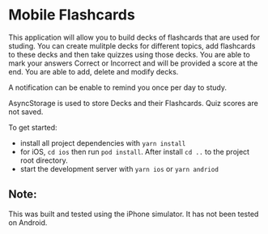 # Mobile Flashcards

This application will allow you to build decks of flashcards that are used for studing.  You can create mulitple decks for different topics, add flashcards to these decks and then take quizzes using those decks.  You are able to mark your answers Correct or Incorrect and will be provided a score at the end.  You are able to add, delete and modify decks.

A notification can be enable to remind you once per day to study.

AsyncStorage is used to store Decks and their Flashcards.  Quiz scores are not saved.


To get started:

* install all project dependencies with `yarn install`
* for iOS, `cd ios` then run `pod install`. After install `cd ..` to the project root directory.
* start the development server with `yarn ios` or `yarn andriod`

## Note:
This was built and tested using the iPhone simulator.  It has not been tested on Android.
